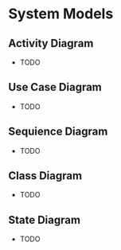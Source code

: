 # System Models

## Activity Diagram

- TODO

## Use Case Diagram

- TODO

## Sequience Diagram

- TODO

## Class Diagram

- TODO

## State Diagram

- TODO
